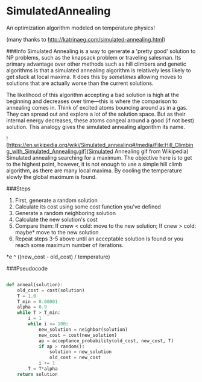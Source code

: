 # SimulatedAnnealing
An optimization algorithm modeled on temperature physics!

(many thanks to http://katrinaeg.com/simulated-annealing.html)

###Info
Simulated Annealing is a way to generate a 'pretty good' solution to NP problems, such as the knapsack problem or traveling salesman. Its primary advantage over other methods such as hill climbers and genetic algorithms is that a simulated annealing algorithm is relatively less likely to get stuck at local maxima. It does this by *sometimes* allowing moves to solutions that are actually worse than the current solutions. 

The likelihood of this algorithm accepting a bad solution is high at the beginning and decreases over time—this is where the comparison to annealing comes in. Think of excited atoms bouncing around as in a gas. They can spread out and explore a lot of the solution space. But as their internal energy decreases, these atoms congeal around a good (if not best) solution. This analogy gives the simulated annealing algorithm its name.

![https://en.wikipedia.org/wiki/Simulated_annealing#/media/File:Hill_Climbing_with_Simulated_Annealing.gif](Simulated Annealing gif from Wikipedia)
Simulated annealing searching for a maximum. The objective here is to get to the highest point, however, it is not enough to use a simple hill climb algorithm, as there are many local maxima. By cooling the temperature slowly the global maximum is found.

###Steps
1. First, generate a random solution
2. Calculate its cost using some cost function you've defined
3. Generate a random neighboring solution
4. Calculate the new solution's cost
5. Compare them: If cnew < cold: move to the new solution; If cnew > cold: maybe* move to the new solution
6. Repeat steps 3-5 above until an acceptable solution is found or you reach some maximum number of iterations.

*e ^ ((new_cost - old_cost) / temperature)

###Pseudocode
```python

def anneal(solution):
    old_cost = cost(solution)
    T = 1.0
    T_min = 0.00001
    alpha = 0.9
    while T > T_min:
        i = 1
        while i <= 100:
            new_solution = neighbor(solution)
            new_cost = cost(new_solution)
            ap = acceptance_probability(old_cost, new_cost, T)
            if ap > random():
                solution = new_solution
                old_cost = new_cost
            i += 1
        T = T*alpha
    return solution
```
